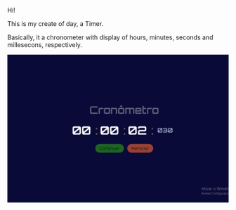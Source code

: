 Hi!

This is my create of day, a Timer. 

Basically, it a chronometer  with display of hours, minutes, seconds and millesecons, respectively.

<img src="https://github.com/AR097/Cronometro-Timer/blob/main/img/Display%20Timer.png" alt="Timer Display">

